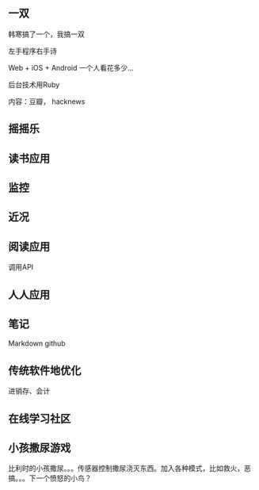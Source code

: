 
## 一双
韩寒搞了一个，我搞一双

左手程序右手诗

Web + iOS + Android 一个人看花多少…

后台技术用Ruby

内容：豆瓣， hacknews


## 摇摇乐
## 读书应用
## 监控
## 近况


## 阅读应用
调用API

## 人人应用


## 笔记
Markdown  github

## 传统软件地优化
进销存、会计

## 在线学习社区

## 小孩撒尿游戏

比利时的小孩撒尿。。。传感器控制撒尿浇灭东西。加入各种模式，比如救火，恶搞。。。下一个愤怒的小鸟？
